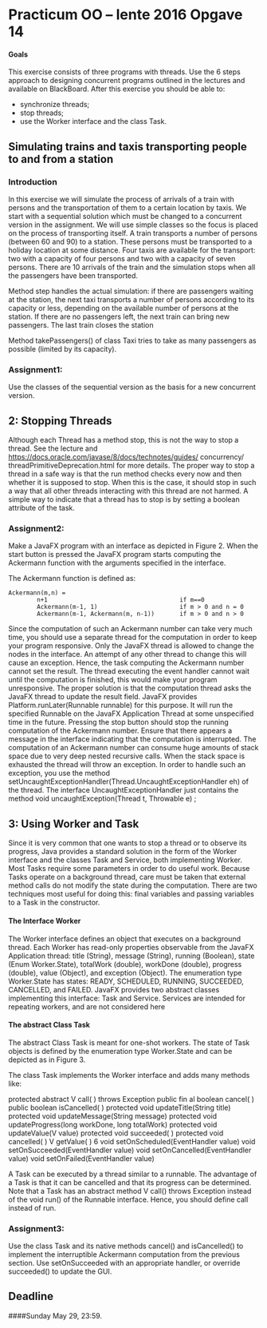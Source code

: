# Practicum OO – lente 2016 Opgave 14
#### Goals
This exercise consists of three programs with threads. Use the 6 steps approach to designing concurrent
programs outlined in the lectures and available on BlackBoard. After this exercise you should
be able to:
+ synchronize threads;
+ stop threads;
+ use the Worker interface and the class Task.

## Simulating trains and taxis transporting people to and from a station

### Introduction

In this exercise we will simulate the process of arrivals of a train with persons and the transportation
of them to a certain location by taxis. We start with a sequential solution which must be
changed to a concurrent version in the assignment.
We will use simple classes so the focus is placed on the process of transporting itself. A train
transports a number of persons (between 60 and 90) to a station. These persons must be transported
to a holiday location at some distance. Four taxis are available for the transport: two with
a capacity of four persons and two with a capacity of seven persons.
There are 10 arrivals of the train and the simulation stops when all the passengers have been
transported.

Method step handles the actual simulation: if there are passengers waiting at the station, the next
taxi transports a number of persons according to its capacity or less, depending on the available
number of persons at the station. If there are no passengers left, the next train can bring new
passengers. The last train closes the station

Method takePassengers() of class Taxi tries to take as many passengers as possible (limited by
its capacity).

### Assignment1:
Use the classes of the sequential version as the basis for a new concurrent version.


## 2: Stopping Threads
Although each Thread has a method stop, this is not the way to stop a thread. See the lecture
and https://docs.oracle.com/javase/8/docs/technotes/guides/ concurrency/
threadPrimitiveDeprecation.html for more details. The proper way to stop a thread in a
safe way is that the run method checks every now and then whether it is supposed to stop. When
this is the case, it should stop in such a way that all other threads interacting with this thread are
not harmed. A simple way to indicate that a thread has to stop is by setting a boolean attribute of
the task.

### Assignment2: 
Make a JavaFX program with an interface as depicted in Figure 2. When the start button is
pressed the JavaFX program starts computing the Ackermann function with the arguments specified
in the interface.



The Ackermann function is defined as:


	Ackermann(m,n) =
			n+1										if m==0
			Ackermann(m-1, 1)						if m > 0 and n = 0
			Ackermann(m-1, Ackermann(m, n-1))		if m > 0 and n > 0
			



Since the computation of such an Ackermann number can take very much time, you should
use a separate thread for the computation in order to keep your program responsive.
Only the JavaFX thread is allowed to change the nodes in the interface. An attempt of any
other thread to change this will cause an exception. Hence, the task computing the Ackermann
number cannot set the result. The thread executing the event handler cannot wait until the
computation is finished, this would make your program unresponsive. The proper solution is
that the computation thread asks the JavaFX thread to update the result field. JavaFX provides
Platform.runLater(Runnable runnable) for this purpose. It will run the specified Runnable on
the JavaFX Application Thread at some unspecified time in the future.
Pressing the stop button should stop the running computation of the Ackermann number. Ensure
that there appears a message in the interface indicating that the computation is interrupted.
The computation of an Ackermann number can consume huge amounts of stack space due
to very deep nested recursive calls. When the stack space is exhausted the thread will throw an
exception. In order to handle such an exception, you use the method
setUncaughtExceptionHandler(Thread.UncaughtExceptionHandler eh)
of the thread. The interface UncaughtExceptionHandler just contains the method
void uncaughtException(Thread t, Throwable e) ;


## 3: Using Worker and Task
Since it is very common that one wants to stop a thread or to observe its progress, Java provides
a standard solution in the form of the Worker interface and the classes Task and Service, both
implementing Worker.
Most Tasks require some parameters in order to do useful work. Because Tasks operate on a
background thread, care must be taken that external method calls do not modify the state during
the computation. There are two techniques most useful for doing this: final variables and passing
variables to a Task in the constructor.

#### The Interface Worker
The Worker interface defines an object that executes on a background thread. Each Worker
has read-only properties observable from the JavaFX Application thread: title (String), message
(String), running (Boolean), state (Enum Worker.State), totalWork (double), workDone (double),
progress (double), value (Object), and exception (Object). The enumeration type Worker.State
has states: READY, SCHEDULED, RUNNING, SUCCEEDED, CANCELLED, and FAILED. JavaFX
provides two abstract classes implementing this interface: Task<V> and Service<V>. Services
are intended for repeating workers, and are not considered here

#### The abstract Class Task<V>
The abstract Class Task<V> is meant for one-shot workers. The state of Task objects is defined
by the enumeration type Worker.State and can be depicted as in Figure 3.

The class Task<V> implements the Worker interface and adds many methods like:

protected abstract V call( ) throws Exception
public fin al boolean cancel( )
public boolean isCancelled( )
protected void updateTitle(String title)
protected void updateMessage(String message)
protected void updateProgress(long workDone, long totalWork)
protected void updateValue(V value)
protected void succeeded( )
protected void cancelled( )
V getValue( )
6
void setOnScheduled(EventHandler<WorkerStateEvent> value)
void setOnSucceeded(EventHandler<WorkerStateEvent> value)
void setOnCancelled(EventHandler<WorkerStateEvent> value)
void setOnFailed(EventHandler<WorkerStateEvent> value)

A Task can be executed by a thread similar to a runnable. The advantage of a Task is that it can
be cancelled and that its progress can be determined. Note that a Task has an abstract method
V call() throws Exception instead of the void run() of the Runnable interface. Hence, you
should define call instead of run.


### Assignment3:
Use the class Task and its native methods cancel() and isCancelled() to implement the interruptible
Ackermann computation from the previous section. Use setOnSucceeded with an
appropriate handler, or override succeeded() to update the GUI.



## Deadline
####Sunday May 29, 23:59.
